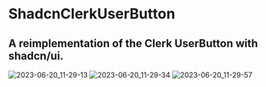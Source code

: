 # ShadcnClerkUserButton
A reimplementation of the Clerk UserButton with shadcn/ui.
---
![2023-06-20_11-29-13](https://github.com/KairuDeibisu/ShadcnClerkUserButton/assets/34011041/16dcb277-d4b6-4aa1-bfcb-a594ad4a7e0c)
![2023-06-20_11-29-34](https://github.com/KairuDeibisu/ShadcnClerkUserButton/assets/34011041/ee881779-5ca2-4c69-b01d-35a028572368)
![2023-06-20_11-29-57](https://github.com/KairuDeibisu/ShadcnClerkUserButton/assets/34011041/c815a42e-4a6f-4b8b-b749-8f0ffa6e8b6e)
